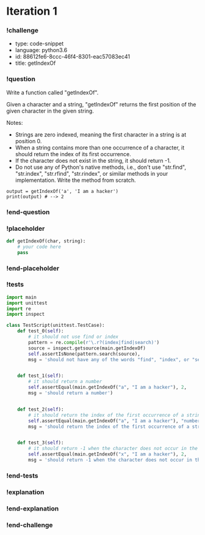 # Iteration 1

### !challenge

* type: code-snippet
* language: python3.6
* id: 88612fe6-8ccc-46f4-8301-eac57083ec41
* title: getIndexOf

### !question

Write a function called "getIndexOf".

Given a character and a string, "getIndexOf" returns the first position of the given character in the given string.

Notes:
* Strings are zero indexed, meaning the first character in a string is at position 0.
* When a string contains more than one occurrence of a character, it should return the index of its first occurrence.
* If the character does not exist in the string, it should return -1.
* Do not use any of Python's native methods, i.e., don't use "str.find", "str.index", "str.rfind", "str.rindex",  or similar methods in your implementation. Write the method from scratch.

```
output = getIndexOf('a', 'I am a hacker')
print(output) # --> 2
```

### !end-question

### !placeholder

```python
def getIndexOf(char, string):
    # your code here
    pass


```

### !end-placeholder

### !tests

```python
import main
import unittest
import re
import inspect

class TestScript(unittest.TestCase):
    def test_0(self):
        # it should not use find or index
        pattern = re.compile(r'\.r?(index|find|search)')
        source = inspect.getsource(main.getIndexOf)
        self.assertIsNone(pattern.search(source),
        msg = 'should not have any of the words "find", "index", or "search" in the function')


    def test_1(self):
        # it should return a number
        self.assertEqual(main.getIndexOf("a", "I am a hacker"), 2,
        msg = 'should return a number')


    def test_2(self):
        # it should return the index of the first occurrence of a string
        self.assertEqual(main.getIndexOf("a", "I am a hacker"), "number",
        msg = 'should return the index of the first occurrence of a string')


    def test_3(self):
        # it should return -1 when the character does not occur in the string
        self.assertEqual(main.getIndexOf("x", "I am a hacker"), 2,
        msg = 'should return -1 when the character does not occur in the string')

```

### !end-tests

### !explanation

### !end-explanation

### !end-challenge
